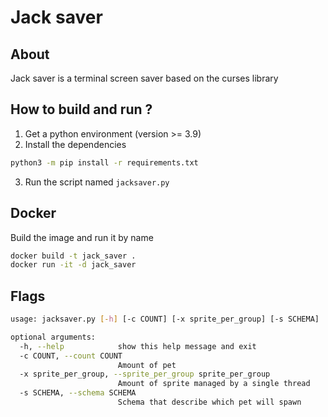 # Jack saver

## About

Jack saver is a terminal screen saver based on the curses library

## How to build and run ?

1. Get a python environment (version >= 3.9)
2. Install the dependencies
```bash
python3 -m pip install -r requirements.txt
```
3. Run the script named `jacksaver.py`

## Docker

Build the image and run it by name

```bash
docker build -t jack_saver .
docker run -it -d jack_saver
```

## Flags

```bash
usage: jacksaver.py [-h] [-c COUNT] [-x sprite_per_group] [-s SCHEMA]

optional arguments:
  -h, --help            show this help message and exit
  -c COUNT, --count COUNT
                        Amount of pet
  -x sprite_per_group, --sprite_per_group sprite_per_group
                        Amount of sprite managed by a single thread
  -s SCHEMA, --schema SCHEMA
                        Schema that describe which pet will spawn
```
